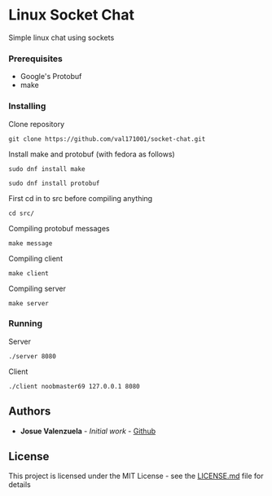 # Linux Socket Chat

Simple linux chat using sockets

### Prerequisites
- Google's Protobuf
- make

### Installing

Clone repository

```
git clone https://github.com/val171001/socket-chat.git
```

Install make and protobuf (with fedora as follows)

```
sudo dnf install make
```
```
sudo dnf install protobuf
```

First cd in to src before compiling anything

```
cd src/
```

Compiling protobuf messages
```
make message
```

Compiling client

```
make client
```

Compiling server

```
make server
```

### Running

Server

```
./server 8080
```

Client

```
./client noobmaster69 127.0.0.1 8080
```

## Authors

* **Josue Valenzuela** - *Initial work* - [Github](https://github.com/val171001)

## License

This project is licensed under the MIT License - see the [LICENSE.md](LICENSE.md) file for details

